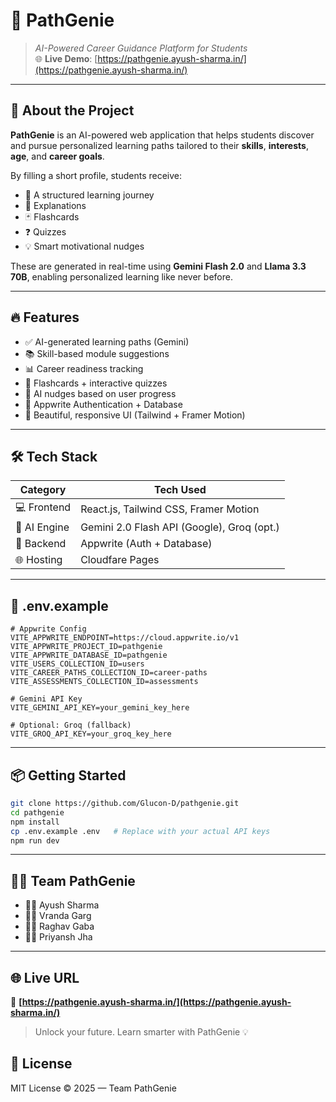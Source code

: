 # 🚀 PathGenie

> _AI-Powered Career Guidance Platform for Students_  
> 🌐 **Live Demo**: [https://pathgenie.ayush-sharma.in/](https://pathgenie.ayush-sharma.in/)

---

## 🧠 About the Project

**PathGenie** is an AI-powered web application that helps students discover and pursue personalized learning paths tailored to their **skills**, **interests**, **age**, and **career goals**.

By filling a short profile, students receive:
- 🎯 A structured learning journey
- 📖 Explanations
- 🃏 Flashcards
- ❓ Quizzes
- 💡 Smart motivational nudges

These are generated in real-time using **Gemini Flash 2.0** and **Llama 3.3 70B**, enabling personalized learning like never before.

---

## 🔥 Features

- ✅ AI-generated learning paths (Gemini)
- 📚 Skill-based module suggestions
- 📊 Career readiness tracking
- 🧠 Flashcards + interactive quizzes
- 💬 AI nudges based on user progress
- 🔐 Appwrite Authentication + Database
- 🎨 Beautiful, responsive UI (Tailwind + Framer Motion)

---

## 🛠 Tech Stack

| Category        | Tech Used                                  |
|----------------|---------------------------------------------|
| 💻 Frontend     | React.js, Tailwind CSS, Framer Motion        |
| 🧠 AI Engine    | Gemini 2.0 Flash API (Google), Groq (opt.)   |
| 🔐 Backend      | Appwrite (Auth + Database)                   |
| 🌐 Hosting      | Cloudfare Pages                              |

---

## 📁 .env.example

```env
# Appwrite Config
VITE_APPWRITE_ENDPOINT=https://cloud.appwrite.io/v1
VITE_APPWRITE_PROJECT_ID=pathgenie
VITE_APPWRITE_DATABASE_ID=pathgenie
VITE_USERS_COLLECTION_ID=users
VITE_CAREER_PATHS_COLLECTION_ID=career-paths
VITE_ASSESSMENTS_COLLECTION_ID=assessments

# Gemini API Key
VITE_GEMINI_API_KEY=your_gemini_key_here

# Optional: Groq (fallback)
VITE_GROQ_API_KEY=your_groq_key_here
```

---

## 📦 Getting Started

```bash
git clone https://github.com/Glucon-D/pathgenie.git
cd pathgenie
npm install
cp .env.example .env   # Replace with your actual API keys
npm run dev
```

---

## 🧑‍💻 Team PathGenie

- 👨‍💻 Ayush Sharma
- 🧑‍💻 Vranda Garg
- 👨‍💻 Raghav Gaba
- 🧑‍💻 Priyansh Jha

---

## 🌐 Live URL

🔗 **[https://pathgenie.ayush-sharma.in/](https://pathgenie.ayush-sharma.in/)**

> Unlock your future. Learn smarter with PathGenie 💡


## 📃 License

MIT License © 2025 — Team PathGenie
